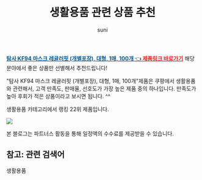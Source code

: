 ﻿---
layout: post
title:  "생활용품 관련 상품 추천" 
author: suni
categories: [ 선물 ]
tags: []
image: https://static.coupangcdn.com/image/retail/images/56267917617161-11da93b8-6c2e-416d-8163-00004e900613.jpg 
description: "쿠팡에서 관련 상품으로 가장 고객 선호도가 높은 제품 중 하나입니다."
---
<a href="https://link.coupang.com/re/AFFSDP?lptag=AF5011742&pageKey=5101484777&itemId=6950069661&vendorItemId=74242530774&traceid=V0-113-3f43a0fa2546b45a"><b><font color='#01579B'>탐사 KF94 마스크 레귤러핏 (개별포장), 대형, 1매, 100개 </font></b>👈<b><font color='#f71919'> 제품링크 바로가기</font></b></a>
해당 분야에서 좋은 상품만 선별해서 추천드립니다!

"탐사 KF94 마스크 레귤러핏 (개별포장), 대형, 1매, 100개"제품은 쿠팡에서 생활용품와 관련해서, 고객 만족도, 판매율, 선호도가 가장 높은 제품 중의 하나입니다.
만족도가 높아 후회가 적은 상품이라고 보시면 됩니다. ^^

생활용품 카테고리에서 랭킹  22위 제품입니다. 

<a href="https://link.coupang.com/re/AFFSDP?lptag=AF5011742&pageKey=5101484777&itemId=6950069661&vendorItemId=74242530774&traceid=V0-113-3f43a0fa2546b45a"> <img src="https://static.coupangcdn.com/image/retail/images/56267917617161-11da93b8-6c2e-416d-8163-00004e900613.jpg"></a>

본 블로그는 파트너스 활동을 통해 일정액의 수수료를 제공받을 수 있습니다.

## 참고: 관련 검색어    
생활용품